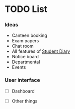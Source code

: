 # TODO List

### Ideas

* Canteen booking
* Exam papers
* Chat room
* All features of [Student Diary](http://get.app.url)
* Notice board
 * Departmental
 * Events
 
### User interface

* [ ] Dashboard
* [ ] Other things

